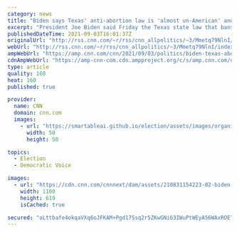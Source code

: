 ```yaml
---
category: news
title: "Biden says Texas' anti-abortion law is 'almost un-American' and 'sort of creates a vigilante system'"
excerpt: "President Joe Biden said Friday the Texas state law that bans abortion after as early as six weeks into pregnancy is \"almost un-American,\" pointing specifically to a provision allowing individuals to take civil action against people who help a woman get an abortion.\n    \n"
publishedDateTime: 2021-09-03T16:01:37Z
originalUrl: "http://rss.cnn.com/~r/rss/cnn_allpolitics/~3/Mmetq79NlnI/index.html"
webUrl: "http://rss.cnn.com/~r/rss/cnn_allpolitics/~3/Mmetq79NlnI/index.html"
ampWebUrl: "https://amp.cnn.com/cnn/2021/09/03/politics/biden-texas-abortion-law/index.html"
cdnAmpWebUrl: "https://amp-cnn-com.cdn.ampproject.org/c/s/amp.cnn.com/cnn/2021/09/03/politics/biden-texas-abortion-law/index.html"
type: article
quality: 160
heat: 160
published: true

provider:
  name: CNN
  domain: cnn.com
  images:
    - url: "https://smartableai.github.io/election/assets/images/organizations/cnn.com-50x50.jpg"
      width: 50
      height: 50

topics:
  - Election
  - Democratic Voice

images:
  - url: "https://cdn.cnn.com/cnnnext/dam/assets/210831154223-02-biden-afghanistan-presser-0831-super-tease.jpg"
    width: 1100
    height: 619
    isCached: true

secured: "oLttbafe4okqaVXq6oJFKAM+Pgd17Ssq2r5ZKwGNi63IWuPtWEyA56WAxROET1MULR9FPQyiFvbrXuXXTC91NZu+s0Vxv6WlEnn8eX9Duhebgoy6tq4pm00m7zGYs0tu9yn4iheAvHVEBwwmTwT1UVQVzyDKqGiz4kwBzFrEk2m3NyB6EzjQI9dKonMwndpkEfVvEQKQegnEH+KlazycyPDAL6pORhcQju9JzitRVZJ/w3j7dB4fs8DtX3QA12FEqOaorzs1c2L3A7uxZlpn8E+bAsUBdCEOVlDOZlNv/v9folyTY/xMdzaauKMYLGpeQlCtaWoChQxe3isYqmdAovsHuPo8AX3ylMQVrgPxakk=;OtY2bAURToyFqhbDDDNSQg=="
---
```


